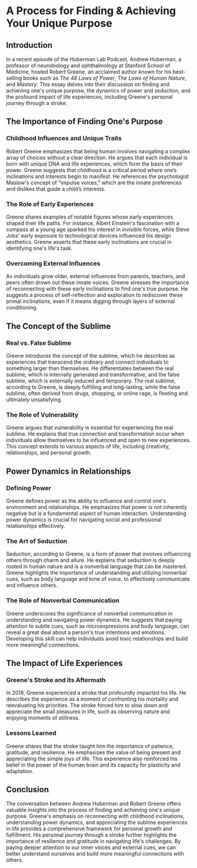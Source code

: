 # A Process for Finding & Achieving Your Unique Purpose

## Introduction

In a recent episode of the Huberman Lab Podcast, Andrew Huberman, a professor of neurobiology and ophthalmology at Stanford School of Medicine, hosted Robert Greene, an acclaimed author known for his best-selling books such as *The 48 Laws of Power*, *The Laws of Human Nature*, and *Mastery*. This essay delves into their discussion on finding and achieving one's unique purpose, the dynamics of power and seduction, and the profound impact of life experiences, including Greene's personal journey through a stroke.

## The Importance of Finding One's Purpose

### Childhood Influences and Unique Traits

Robert Greene emphasizes that being human involves navigating a complex array of choices without a clear direction. He argues that each individual is born with unique DNA and life experiences, which form the basis of their power. Greene suggests that childhood is a critical period where one’s inclinations and interests begin to manifest. He references the psychologist Maslow's concept of "impulse voices," which are the innate preferences and dislikes that guide a child’s interests.

### The Role of Early Experiences

Greene shares examples of notable figures whose early experiences shaped their life paths. For instance, Albert Einstein's fascination with a compass at a young age sparked his interest in invisible forces, while Steve Jobs' early exposure to technological devices influenced his design aesthetics. Greene asserts that these early inclinations are crucial in identifying one's life's task.

### Overcoming External Influences

As individuals grow older, external influences from parents, teachers, and peers often drown out these innate voices. Greene stresses the importance of reconnecting with these early inclinations to find one's true purpose. He suggests a process of self-reflection and exploration to rediscover these primal inclinations, even if it means digging through layers of external conditioning.

## The Concept of the Sublime

### Real vs. False Sublime

Greene introduces the concept of the sublime, which he describes as experiences that transcend the ordinary and connect individuals to something larger than themselves. He differentiates between the real sublime, which is internally generated and transformative, and the false sublime, which is externally induced and temporary. The real sublime, according to Greene, is deeply fulfilling and long-lasting, while the false sublime, often derived from drugs, shopping, or online rage, is fleeting and ultimately unsatisfying.

### The Role of Vulnerability

Greene argues that vulnerability is essential for experiencing the real sublime. He explains that true connection and transformation occur when individuals allow themselves to be influenced and open to new experiences. This concept extends to various aspects of life, including creativity, relationships, and personal growth.

## Power Dynamics in Relationships

### Defining Power

Greene defines power as the ability to influence and control one's environment and relationships. He emphasizes that power is not inherently negative but is a fundamental aspect of human interaction. Understanding power dynamics is crucial for navigating social and professional relationships effectively.

### The Art of Seduction

Seduction, according to Greene, is a form of power that involves influencing others through charm and allure. He explains that seduction is deeply rooted in human nature and is a nonverbal language that can be mastered. Greene highlights the importance of understanding and utilizing nonverbal cues, such as body language and tone of voice, to effectively communicate and influence others.

### The Role of Nonverbal Communication

Greene underscores the significance of nonverbal communication in understanding and navigating power dynamics. He suggests that paying attention to subtle cues, such as microexpressions and body language, can reveal a great deal about a person's true intentions and emotions. Developing this skill can help individuals avoid toxic relationships and build more meaningful connections.

## The Impact of Life Experiences

### Greene's Stroke and Its Aftermath

In 2018, Greene experienced a stroke that profoundly impacted his life. He describes the experience as a moment of confronting his mortality and reevaluating his priorities. The stroke forced him to slow down and appreciate the small pleasures in life, such as observing nature and enjoying moments of stillness.

### Lessons Learned

Greene shares that the stroke taught him the importance of patience, gratitude, and resilience. He emphasizes the value of being present and appreciating the simple joys of life. This experience also reinforced his belief in the power of the human brain and its capacity for plasticity and adaptation.

## Conclusion

The conversation between Andrew Huberman and Robert Greene offers valuable insights into the process of finding and achieving one's unique purpose. Greene's emphasis on reconnecting with childhood inclinations, understanding power dynamics, and appreciating the sublime experiences in life provides a comprehensive framework for personal growth and fulfillment. His personal journey through a stroke further highlights the importance of resilience and gratitude in navigating life's challenges. By paying deeper attention to our inner voices and external cues, we can better understand ourselves and build more meaningful connections with others.